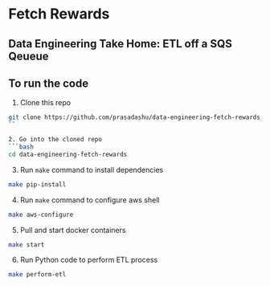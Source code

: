 # Fetch Rewards #
## Data Engineering Take Home: ETL off a SQS Qeueue ##

## To run the code
1. Clone this repo
```bash
git clone https://github.com/prasadashu/data-engineering-fetch-rewards.git
``

2. Go into the cloned repo
```bash
cd data-engineering-fetch-rewards
```

3. Run `make` command to install dependencies
```bash
make pip-install
```

4. Run `make` command to configure aws shell
```bash
make aws-configure
```

5. Pull and start docker containers
```bash
make start
```

6. Run Python code to perform ETL process
```bash
make perform-etl
```